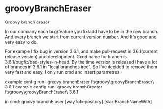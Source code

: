 # groovyBranchEraser
Groovy branch eraser

In our company each bug/feature you fix/add have to be in the new branch. And every branch we start from current version number. And It's good and very easy to do.

For example I fix bug in version 3.6.1, and make pull-request in 3.6.1(current release version) and development. Good name for branch is 3.6.1/bugfix/bad-styles-in-head. By the time version is released I have a lot of brances in 3.6.1 in "local branches tree". So I've decided to remove them very fast and easy. I only run cmd and insert parametres. 

example config run-  groovy branchEraser f:\groovy\groovyBranchEraser\ 3.6.1
example config run-  groovy branchCreator f:\groovy\groovyBranchEraser\ 3.6.1

in cmd:
 groovy branchEraser [wayToRepository] [startBranchNameWith]
